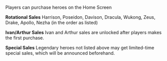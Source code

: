 Players can purchase heroes on the Home Screen

**Rotational Sales**
Harrison, Poseidon, Davison, Dracula, Wukong, Zeus, Drake, Apollo, Nezha
(in the order as listed)

**Ivan/Arthur Sales**
Ivan and Arthur sales are unlocked after players makes the first purchase.

**Special Sales**
Legendary heroes not listed above may get limited-time special sales, which will be announced beforehand.

